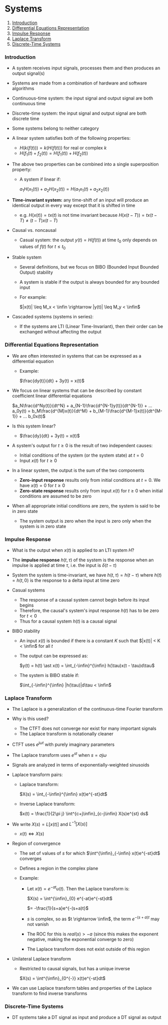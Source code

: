 # Systems

1. [Introduction](#introduction)
2. [Differential Equations Representation](#differential-equations-representation)
3. [Impulse Response](#impulse-response)
4. [Laplace Transform](#laplace-transform)
5. [Discrete-Time Systems](#discrete-time-systems)

### Introduction

* A system receives input signals, processes them and then produces an output signal(s)

* Systems are made from a combination of hardware and software algorithms

* Continuous-time system: the input signal and output signal are both continuous time

* Discrete-time system: the input signal and output signal are both discrete time

* Some systems belong to neither category

* A linear system satisfies both of the following properties:

  * $H(k(f(t))) = k(H(f(t)))$ for real or complex $k$
  * $H(f_1(t) + f_2(t)) = H(f_1(t)) + H(f_2(t))$

* The above two properties can be combined into a single superposition property:

  * A system if linear if:

    $a_1H(x_1(t)) + a_2H(x_2(t)) = H(a_1x_1(t) + a_2x_2(t))$

* **Time-invariant system:** any time-shift of an input will produce an identical output in every way except that it is shifted in time

  * e.g. $H(x(t)) = tx(t)$ is not time invariant because $H(x(t-T)) = tx(t-T) \neq (t-T)x(t-T)$

* Causal vs. noncausal

  * Casual system: the output $y(t) = H(f(t))$ at time $t_0$ only depends on values of $f(t)$ for $t \leq t_0$

* Stable system

  * Several definitions, but we focus on BIBO (Bounded Input Bounded Output) stability

  * A system is stable if the output is always bounded for any bounded input

  * For example:

    $|x(t)| \leq M_x < \infin \rightarrow |y(t)| \leq M_y < \infin$

* Cascaded systems (systems in series):
  * If the systems are LTI (Linear Time-Invariant), then their order can be exchanged without affecting the output

### Differential Equations Representation

* We are often interested in systems that can be expressed as a differential equation

  * Example:

    $\frac{dy(t)}{dt} + 3y(t) = x(t)$

* We focus on linear systems that can be described by constant coefficient linear differential equations

  $a_N\frac{d^Ny(t)}{dt^N} + a_{N-1}\frac{d^{N-1}y(t)}{dt^{N-1}} + ... a_0y(t) = b_M\frac{d^{M}x(t)}{dt^M} + b_{M-1}\frac{d^{M-1}x(t)}{dt^{M-1}} + ... b_0x(t)$

* Is this system linear? 
  * $\frac{dy}{dt} + 3y(t) = x(t)$

* A system's output for $t \geq 0$ is the result of two independent causes:
  * Initial conditions of the system (or the system state) at $t = 0$
  * Input $x(t)$ for $t \geq 0$
* In a linear system, the output is the sum of the two components
  * **Zero-input response** results only from initial conditions at $t = 0$. We have $x(t) = 0$ for $t \geq 0$
  * **Zero-state response** results only from input $x(t)$ for $t \geq 0$ when initial conditions are assumed to be zero

* When all appropriate initial conditions are zero, the system is said to be in zero state
  * The system output is zero when the input is zero only when the system is in zero state

### Impulse Response

* What is the output when $x(t)$ is applied to an LTI system $H$?

* The **impulse response** $h(t, \tau)$ of the system is the response when an impulse is applied at time $\tau,$ i.e. the input is $\delta(t-\tau)$

* System the system is time-invariant, we have $h(t, \tau) = h(t - \tau)$ where $h(t) = h(t, 0)$ is the response to a delta input at time zero

* Casual systems

  * The response of a causal system cannot begin before its input begins
  * Therefore, the causal's system's input response $h(t)$ has to be zero for $t < 0$
  * Thus for a causal system $h(t)$ is a causal signal

* BIBO stability

  * An input $x(t)$ is bounded if there is a constant $K$ such that $|x(t)| < K < \infin$ for all $t$

  * The output can be expressed as:

    $y(t) = h(t) \ast x(t) = \int_{-\infin}^{\infin} h(\tau)x(t - \tau)d\tau$

  * The system is BIBO stable if:

    $\int_{-\infin}^{\infin} |h(\tau)|d\tau < \infin$

### Laplace Transform

* The Laplace is a generalization of the continuous-time Fourier transform

* Why is this used?

  * The CTFT does not converge nor exist for many important signals
  * The Laplace transform is notationally cleaner

* CTFT uses $e^{j\omega t}$ with purely imaginary parameters

* The Laplace transform uses $e^{st}$ when $s = \sigma j\omega$

* Signals are analyzed in terms of exponentially-weighted sinusoids

* Laplace transform pairs:

  * Laplace transform:

    $X(s) = \int_{-\infin}^{\infin} x(t)e^{-st}dt$

  * Inverse Laplace transform:

    $x(t) = \frac{1}{2\pi j} \int^{c+j\infin}_{c-j\infin} X(s)e^{st} ds$

* We write $X(s) = L[x(t)]$ and $L^{-1}[X(s)]$

  * $x(t) \Leftrightarrow X(s)$

* Region of convergence

  * The set of values of $s$ for which $\int^{\infin}_{-\infin} x(t)e^{-st}dt$ converges
  * Defines a region in the complex plane

  * Example:

    * Let $x(t) = e^{-at}u(t)$. Then the Laplace transform is:

      $X(s) = \int^{\infin}_{0} e^{-at}e^{-st}dt$

      $= -\frac{1}{s+a}e^{-(s+a)t}$

    * $s$ is complex, so as $t \rightarrow \infin$, the term $e^{-(s+a)t}$ may not vanish
    * The ROC for this is $real(s) > -a$ (since this makes the exponent negative, making the exponential converge to zero)
    * The Laplace transform does not exist outside of this region

* Unilateral Laplace transform

  * Restricted to causal signals, but has a unique inverse

    $X(s) = \int^{\infin}_{0^{-}} x(t)e^{-st}dt$

* We can use Laplace transform tables and properties of the Laplace transform to find inverse transforms

### Discrete-Time Systems

* DT systems take a DT signal as input and produce a DT signal as output